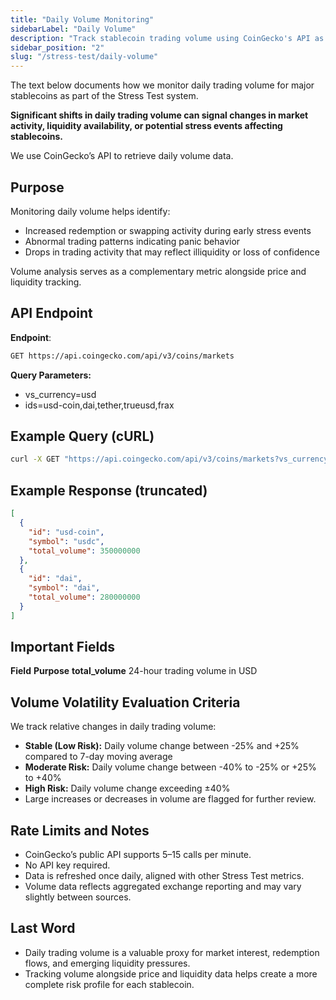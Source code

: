 ```yaml
---
title: "Daily Volume Monitoring"
sidebarLabel: "Daily Volume"
description: "Track stablecoin trading volume using CoinGecko's API as part of the Stress Test framework."
sidebar_position: "2"
slug: "/stress-test/daily-volume"
---
```

The text below documents how we monitor daily trading volume for major stablecoins as part of the Stress Test system.

**Significant shifts in daily trading volume can signal changes in market activity, liquidity availability, or potential stress events affecting stablecoins.**

We use CoinGecko’s API to retrieve daily volume data.
## Purpose
Monitoring daily volume helps identify:

- Increased redemption or swapping activity during early stress events
- Abnormal trading patterns indicating panic behavior
- Drops in trading activity that may reflect illiquidity or loss of confidence

Volume analysis serves as a complementary metric alongside price and liquidity tracking.

## API Endpoint
**Endpoint**:
```bash
GET https://api.coingecko.com/api/v3/coins/markets
```

**Query Parameters:**
- vs_currency=usd
- ids=usd-coin,dai,tether,trueusd,frax

## Example Query (cURL)
```bash
curl -X GET "https://api.coingecko.com/api/v3/coins/markets?vs_currency=usd&ids=usd-coin,dai,tether,trueusd,frax"
```

## Example Response (truncated)
```json
[
  {
    "id": "usd-coin",
    "symbol": "usdc",
    "total_volume": 350000000
  },
  {
    "id": "dai",
    "symbol": "dai",
    "total_volume": 280000000
  }
]
```

## Important Fields
**Field** 	               **Purpose**
**total_volume**     24-hour trading volume in USD

## Volume Volatility Evaluation Criteria
We track relative changes in daily trading volume:

- **Stable (Low Risk):** Daily volume change between -25% and \+25% compared to 7-day moving average
- **Moderate Risk:** Daily volume change between -40% to -25% or \+25% to \+40%
- **High Risk:** Daily volume change exceeding ±40%
- Large increases or decreases in volume are flagged for further review.

## Rate Limits and Notes

- CoinGecko’s public API supports 5–15 calls per minute.
- No API key required.
- Data is refreshed once daily, aligned with other Stress Test metrics.
- Volume data reflects aggregated exchange reporting and may vary slightly between sources.

## Last Word
- Daily trading volume is a valuable proxy for market interest, redemption flows, and emerging liquidity pressures.
- Tracking volume alongside price and liquidity data helps create a more complete risk profile for each stablecoin.